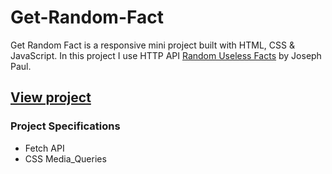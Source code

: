 # Get-Random-Fact

Get Random Fact is a responsive mini project built with HTML, CSS & JavaScript. In this project I use HTTP API [Random Useless Facts](https://uselessfacts.jsph.pl/) by Joseph Paul.

## [View project](https://get-random-fact.netlify.app/)

### Project Specifications

- Fetch API
- CSS Media_Queries

